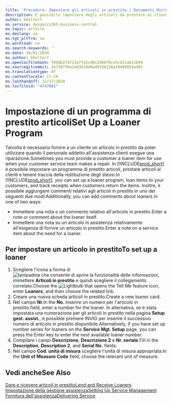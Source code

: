 ```yaml
---
title: 'Procedura: Impostare gli articoli in prestito | Documenti Microsoft'
description: È possibile impostare degli articoli da prestare ai clienti in sostituzione degli articoli che sono in assistenza.
author: bholtorf
ms.service: dynamics365-business-central
ms.topic: article
ms.devlang: na
ms.tgt_pltfrm: na
ms.workload: na
ms.search.keywords: ''
ms.date: 10/01/2020
ms.author: bholtorf
ms.openlocfilehash: f09db27d711e7fa2cd8c2d6679ce5cd21ab11b94
ms.sourcegitcommit: 2e7307fbe1eb3b34d0ad9356226a19409054a402
ms.translationtype: HT
ms.contentlocale: it-CH
ms.lasthandoff: 12/17/2020
ms.locfileid: "4747961"
---
```

# <a name="set-up-a-loaner-program"></a><span data-ttu-id="93ade-103">Impostazione di un programma di prestito articoli</span><span class="sxs-lookup"><span data-stu-id="93ade-103">Set Up a Loaner Program</span></span>
<span data-ttu-id="93ade-104">Talvolta è necessario fornire a un cliente un articolo in prestito da poter utilizzare quando il personale addetto all'assistenza clienti esegue una riparazione.</span><span class="sxs-lookup"><span data-stu-id="93ade-104">Sometimes you must provide a customer a loaner item for use when your customer service team makes a repair.</span></span> <span data-ttu-id="93ade-105">In [!INCLUDE[prod_short](includes/prod_short.md)] è possibile impostare un programma di prestito articoli, prestare articoli ai clienti e tenere traccia della restituzione degli stessi.</span><span class="sxs-lookup"><span data-stu-id="93ade-105">In [!INCLUDE[prod_short](includes/prod_short.md)], you can set up a loaner program, loan items to your customers, and track receipts when customers return the items.</span></span> <span data-ttu-id="93ade-106">Inoltre, è possibile aggiungere commenti relativi agli articoli in prestito in uno dei seguenti due modi:</span><span class="sxs-lookup"><span data-stu-id="93ade-106">Additionally, you can add comments about loaners in one of two ways:</span></span>  
  
* <span data-ttu-id="93ade-107">Immettere una nota o un commento relativo all'articolo in prestito.</span><span class="sxs-lookup"><span data-stu-id="93ade-107">Enter a note or comment about the loaner itself.</span></span>  
* <span data-ttu-id="93ade-108">Immettere una nota su un articolo in assistenza relativamente all'esigenza di fornire un articolo in prestito.</span><span class="sxs-lookup"><span data-stu-id="93ade-108">Enter a note on a service item about the need for a loaner.</span></span>  

## <a name="to-set-up-a-loaner"></a><span data-ttu-id="93ade-109">Per impostare un articolo in prestito</span><span class="sxs-lookup"><span data-stu-id="93ade-109">To set up a loaner</span></span>  
1. <span data-ttu-id="93ade-110">Scegliere l'icona a forma di ![lampadina che consente di aprire la funzionalità delle informazioni](media/ui-search/search_small.png "Informazioni sull'operazione che si desidera eseguire"), immettere **Articoli in prestito** e quindi scegliere il collegamento correlato.</span><span class="sxs-lookup"><span data-stu-id="93ade-110">Choose the ![Lightbulb that opens the Tell Me feature](media/ui-search/search_small.png "Tell me what you want to do") icon, enter **Loaners**, and then choose the related link.</span></span>  
2. <span data-ttu-id="93ade-111">Creare una nuova scheda articoli in prestito.</span><span class="sxs-lookup"><span data-stu-id="93ade-111">Create a new loaner card.</span></span> 
3. <span data-ttu-id="93ade-112">Nel campo **Nr.**</span><span class="sxs-lookup"><span data-stu-id="93ade-112">In the **No.**</span></span> <span data-ttu-id="93ade-113">inserire un numero per l'articolo in prestito.</span><span class="sxs-lookup"><span data-stu-id="93ade-113">field, enter a number for the loaner.</span></span> <span data-ttu-id="93ade-114">In alternativa, se è stata impostata una numerazione per gli articoli in prestito nella pagina **Setup gest. assist.**, è possibile premere INVIO per inserire il successivo numero di articolo in prestito disponibile.</span><span class="sxs-lookup"><span data-stu-id="93ade-114">Alternatively, if you have set up number series for loaners on the **Service Mgt. Setup** page, you can press the Enter key to enter the next available loaner number.</span></span>  
4. <span data-ttu-id="93ade-115">Compilare i campi **Descrizione**, **Descrizione 2** e **Nr. seriale**.</span><span class="sxs-lookup"><span data-stu-id="93ade-115">Fill in the **Description**, **Description 2**, and **Serial No.** fields.</span></span>  
5. <span data-ttu-id="93ade-116">Nel campo **Cod. unità di misura** scegliere l'unità di misura appropriata.</span><span class="sxs-lookup"><span data-stu-id="93ade-116">In the **Unit of Measure Code** field, choose the relevant unit of measure.</span></span>  
  
## <a name="see-also"></a><span data-ttu-id="93ade-117">Vedi anche</span><span class="sxs-lookup"><span data-stu-id="93ade-117">See Also</span></span>
[<span data-ttu-id="93ade-118">Dare e ricevere articoli in prestito</span><span class="sxs-lookup"><span data-stu-id="93ade-118">Lend and Receive Loaners</span></span>](service-how-to-lend-receive-loaners.md)  
[<span data-ttu-id="93ade-119">Impostazione della gestione assistenza</span><span class="sxs-lookup"><span data-stu-id="93ade-119">Setting Up Service Management</span></span>](service-setup-service.md)  
[<span data-ttu-id="93ade-120">Fornitura dell'assistenza</span><span class="sxs-lookup"><span data-stu-id="93ade-120">Delivering Service</span></span>](service-deliver-service.md)  

